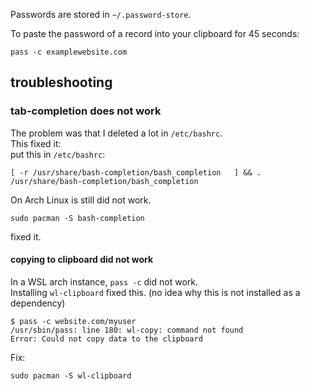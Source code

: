 Passwords are stored in `~/.password-store`.

To paste the password of a record into your clipboard for 45 seconds:

```
pass -c examplewebsite.com
```

## troubleshooting

### tab-completion does not work

The problem was that I deleted a lot in `/etc/bashrc`.\
This fixed it:\
put this in `/etc/bashrc`:
```
[ -r /usr/share/bash-completion/bash_completion   ] && . /usr/share/bash-completion/bash_completion
```

On Arch Linux is still did not work.
```
sudo pacman -S bash-completion
```
fixed it.

#### copying to clipboard did not work

In a WSL arch instance, `pass -c` did not work.\
Installing `wl-clipboard` fixed this. (no idea why this is not installed as a dependency)
```
$ pass -c website.com/myuser
/usr/sbin/pass: line 180: wl-copy: command not found
Error: Could not copy data to the clipboard
```
Fix:
```
sudo pacman -S wl-clipboard
```
